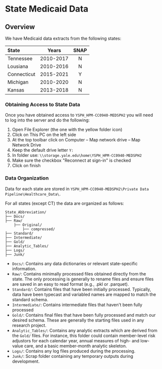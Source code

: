 # State Medicaid Data

## Overview

We have Medicaid data extracts from the following states:

| State          |     Years    | SNAP  |
| :------------- | :----------: | :---: |
| Tennessee      |  2010-2017   | N     |
| Lousiana       |  2010-2016   | N     |
| Connecticut    |  2015-2021   | Y     |
| Michigan       |  2010-2020   | N     |
| Kansas         |  2013-2018   | N     |

### Obtaining Access to State Data
Once you have obtained access to `YSPH_HPM-CC0940-MEDSPH2` you will need to log into the server and do the following:

1. Open File Explorer (the one with the yellow folder icon)
2. Click on This PC on the left side
3. At the top toolbar click on Computer – Map network drive – Map Network Drive
4. Keep the default drive letter `Y:`
5. In folder use: `\\storage.yale.edu\home\YSPH_HPM-CC0940-MEDSPH2`
6. Make sure the checkbox "Reconnect at sign-in" is checked
7. Click on finish

### Data Organization
Data for each state are stored in `YSPH_HPM-CC0940-MEDSPH2\Private Data Pipeline\Healthcare_Data\`.

For all states (except CT) the data are organized as follows:

```
State_Abbreviation/
├── Docs/
├── Raw/
	├── Original/
		├── compressed/
├── Standard/
├── Intermediate/
├── Gold/
├── Analytic_Tables/
├── Logs/
├── Junk/
```

- `Docs/`: Contains any data dictionaries or relevant state-specific information.
- `Raw/`: Contains minimally processed files obtained directly from the state. The only processing is generally to rename files and ensure files are saved in an easy to read format (e.g., .pkl or .parquet).
- `Standard/`: Contains files that have been initially processed. Typically, data have been typecast and variabled names are mapped to match the standard schema.
- `Intermediate/`: Contains intermediate files that haven't been fully processed
- `Gold/`: Contains final files that have been fully processed and match our desired schema. These are generally the starting files used in any research project.
- `Analytic_Tables/`: Contains any analytic extracts which are derived from the `Gold/` files. For instance, this folder could contain member-level risk adjustors for each calendar year, annual measures of high- and low-value care, and a basic member-month analytic skeleton.
- `Logs/`: Contains any log files produced during the processing.
- `Junk/`: Scrap folder containing any temporary outputs during development.
